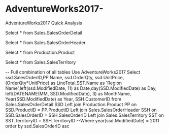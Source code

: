# AdventureWorks2017-
AdventureWorks2017 Quick Analysis

Select *
from Sales.SalesOrderDetail

Select *
from Sales.SalesOrderHeader

Select *
from Production.Product

Select *
from Sales.SalesTerritory

-- Full combination of all tables 
Use AdventureWorks2017
Select ssd.SalesOrderID,PP.Name, ssd.OrderQty, ssd.UnitPrice, (OrderQty*UnitPrice) as LineTotal,SST.Name as 'Region Name',left(ssd.ModifiedDate, 11) as Date,day(SSD.ModifiedDate) as Day, left(DATENAME(MM, SSD.ModifiedDate), 3) as  MonthName, Year(SSD.ModifiedDate) as Year, SSH.CustomerID
from Sales.SalesOrderDetail SSD
	Left join Production.Product PP on SSD.ProductID = PP.ProductID
	Left join Sales.SalesOrderHeader SSH on SSD.SalesOrderID = SSH.SalesOrderID 
	Left join Sales.SalesTerritory SST on SST.TerritoryID = SSH.TerritoryID
--Where year(ssd.ModifiedDate) = 2011 
order by ssd.SalesOrderID asc


